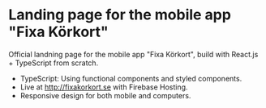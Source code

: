 # Landing page for the mobile app "Fixa Körkort"

Official landning page for the mobile app "Fixa Körkort", build with React.js + TypeScript from scratch. 

- TypeScript: Using functional components and styled components.
- Live at http://fixakorkort.se with Firebase Hosting.
- Responsive design for both mobile and computers.
